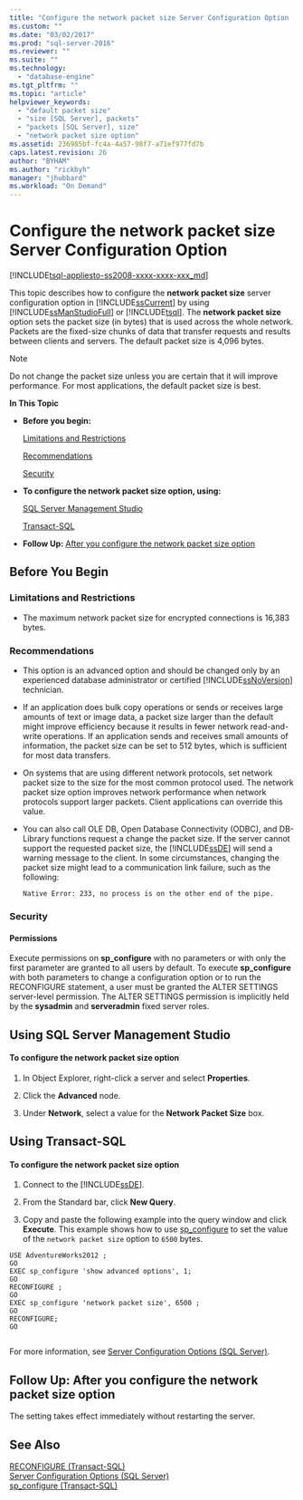 ```yaml
---
title: "Configure the network packet size Server Configuration Option | Microsoft Docs"
ms.custom: ""
ms.date: "03/02/2017"
ms.prod: "sql-server-2016"
ms.reviewer: ""
ms.suite: ""
ms.technology: 
  - "database-engine"
ms.tgt_pltfrm: ""
ms.topic: "article"
helpviewer_keywords: 
  - "default packet size"
  - "size [SQL Server], packets"
  - "packets [SQL Server], size"
  - "network packet size option"
ms.assetid: 236985bf-fc4a-4a57-98f7-a71ef977fd7b
caps.latest.revision: 26
author: "BYHAM"
ms.author: "rickbyh"
manager: "jhubbard"
ms.workload: "On Demand"
---
```

# Configure the network packet size Server Configuration Option
[!INCLUDE[tsql-appliesto-ss2008-xxxx-xxxx-xxx_md](../../includes/tsql-appliesto-ss2008-xxxx-xxxx-xxx-md.md)]

  This topic describes how to configure the **network packet size** server configuration option in [!INCLUDE[ssCurrent](../../includes/sscurrent-md.md)] by using [!INCLUDE[ssManStudioFull](../../includes/ssmanstudiofull-md.md)] or [!INCLUDE[tsql](../../includes/tsql-md.md)]. The **network packet size** option sets the packet size (in bytes) that is used across the whole network. Packets are the fixed-size chunks of data that transfer requests and results between clients and servers. The default packet size is 4,096 bytes.  
  
> [!NOTE]  
>  Do not change the packet size unless you are certain that it will improve performance. For most applications, the default packet size is best.  
  
 **In This Topic**  
  
-   **Before you begin:**  
  
     [Limitations and Restrictions](#Restrictions)  
  
     [Recommendations](#Recommendations)  
  
     [Security](#Security)  
  
-   **To configure the network packet size option, using:**  
  
     [SQL Server Management Studio](#SSMSProcedure)  
  
     [Transact-SQL](#TsqlProcedure)  
  
-   **Follow Up:**  [After you configure the network packet size option](#FollowUp)  
  
##  <a name="BeforeYouBegin"></a> Before You Begin  
  
###  <a name="Restrictions"></a> Limitations and Restrictions  
  
-   The maximum network packet size for encrypted connections is 16,383 bytes.  
  
###  <a name="Recommendations"></a> Recommendations  
  
-   This option is an advanced option and should be changed only by an experienced database administrator or certified [!INCLUDE[ssNoVersion](../../includes/ssnoversion-md.md)] technician.  
  
-   If an application does bulk copy operations or sends or receives large amounts of text or image data, a packet size larger than the default might improve efficiency because it results in fewer network read-and-write operations. If an application sends and receives small amounts of information, the packet size can be set to 512 bytes, which is sufficient for most data transfers.  
  
-   On systems that are using different network protocols, set network packet size to the size for the most common protocol used. The network packet size option improves network performance when network protocols support larger packets. Client applications can override this value.  
  
-   You can also call OLE DB, Open Database Connectivity (ODBC), and DB-Library functions request a change the packet size. If the server cannot support the requested packet size, the [!INCLUDE[ssDE](../../includes/ssde-md.md)] will send a warning message to the client. In some circumstances, changing the packet size might lead to a communication link failure, such as the following:  
  
     `Native Error: 233, no process is on the other end of the pipe.`  
  
###  <a name="Security"></a> Security  
  
####  <a name="Permissions"></a> Permissions  
 Execute permissions on **sp_configure** with no parameters or with only the first parameter are granted to all users by default. To execute **sp_configure** with both parameters to change a configuration option or to run the RECONFIGURE statement, a user must be granted the ALTER SETTINGS server-level permission. The ALTER SETTINGS permission is implicitly held by the **sysadmin** and **serveradmin** fixed server roles.  
  
##  <a name="SSMSProcedure"></a> Using SQL Server Management Studio  
  
#### To configure the network packet size option  
  
1.  In Object Explorer, right-click a server and select **Properties**.  
  
2.  Click the **Advanced** node.  
  
3.  Under **Network**, select a value for the **Network Packet Size** box.  
  
##  <a name="TsqlProcedure"></a> Using Transact-SQL  
  
#### To configure the network packet size option  
  
1.  Connect to the [!INCLUDE[ssDE](../../includes/ssde-md.md)].  
  
2.  From the Standard bar, click **New Query**.  
  
3.  Copy and paste the following example into the query window and click **Execute**. This example shows how to use [sp_configure](../../relational-databases/system-stored-procedures/sp-configure-transact-sql.md) to set the value of the `network packet size` option to `6500` bytes.  
  
```tsql  
USE AdventureWorks2012 ;  
GO  
EXEC sp_configure 'show advanced options', 1;  
GO  
RECONFIGURE ;  
GO  
EXEC sp_configure 'network packet size', 6500 ;  
GO  
RECONFIGURE;  
GO  
  
```  
  
 For more information, see [Server Configuration Options &#40;SQL Server&#41;](../../database-engine/configure-windows/server-configuration-options-sql-server.md).  
  
##  <a name="FollowUp"></a> Follow Up: After you configure the network packet size option  
 The setting takes effect immediately without restarting the server.  
  
## See Also  
 [RECONFIGURE &#40;Transact-SQL&#41;](../../t-sql/language-elements/reconfigure-transact-sql.md)   
 [Server Configuration Options &#40;SQL Server&#41;](../../database-engine/configure-windows/server-configuration-options-sql-server.md)   
 [sp_configure &#40;Transact-SQL&#41;](../../relational-databases/system-stored-procedures/sp-configure-transact-sql.md)  
  
  

